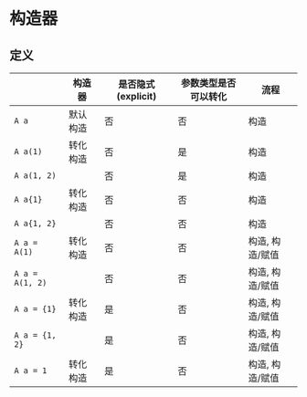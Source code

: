 # 构造器

## 定义

|                 | 构造器   | 是否隐式 (explicit) | 参数类型是否可以转化 | 流程            |
|-----------------|----------|---------------------|----------------------|-----------------|
| `A a`           | 默认构造 | 否                  | 否                   | 构造            |
| `A a(1)`        | 转化构造 | 否                  | 是                   | 构造            |
| `A a(1, 2)`     |          | 否                  | 是                   | 构造            |
| `A a{1}`        | 转化构造 | 否                  | 否                   | 构造            |
| `A a{1, 2}`     |          | 否                  | 否                   | 构造            |
| `A a = A(1)`    | 转化构造 | 否                  | 否                   | 构造, 构造/赋值 |
| `A a = A(1, 2)` |          | 否                  | 否                   | 构造, 构造/赋值 |
| `A a = {1}`     | 转化构造 | 是                  | 否                   | 构造, 构造/赋值 |
| `A a = {1, 2}`  |          | 是                  | 否                   | 构造, 构造/赋值 |
| `A a = 1`       | 转化构造 | 是                  | 否                   | 构造, 构造/赋值 |
